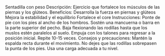 Sentadilla con peso
Descripción:
Ejercicio que fortalece los músculos de las piernas y los glúteos.
Beneficios:
Desarrolla la fuerza en piernas y glúteos
Mejora la estabilidad y el equilibrio
Fortalece el core
Instrucciones:
Ponte de pie con los pies al ancho de los hombros.
Sostén una mancuerna o barra en la parte superior del pecho.
Baja flexionando las rodillas hasta que los muslos estén paralelos al suelo.
Empuja con los talones para regresar a la posición inicial.
Repite 10-15 veces.
Consejos y precauciones:
Mantén la espalda recta durante el movimiento.
No dejes que las rodillas sobrepasen la punta de los pies.
Usa una carga adecuada a tu nivel.

